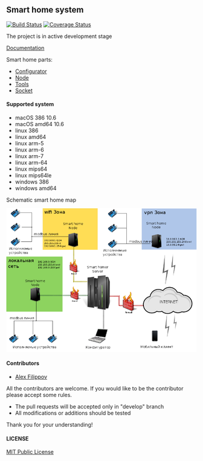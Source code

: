 Smart home system
------------------

[![Build Status](https://travis-ci.org/e154/smart-home.svg?branch=master)](https://travis-ci.org/e154/smart-home)
[![Coverage Status](https://coveralls.io/repos/github/e154/smart-home/badge.svg?branch=master)](https://coveralls.io/github/e154/smart-home?branch=master)

The project is in active development stage

[Documentation](https://e154.github.io/smart-home/)

Smart home parts:

* [Configurator](https://e154.github.io/smart-home-configurator/)
* [Node](https://e154.github.io/smart-home-node/)
* [Tools](https://e154.github.io/smart-home-tools/)
* [Socket](https://e154.github.io/smart-home-socket/)

#### Supported system
    
*   macOS 386 10.6
*   macOS amd64 10.6
*   linux 386
*   linux amd64
*   linux arm-5
*   linux arm-6
*   linux arm-7
*   linux arm-64
*   linux mips64
*   linux mips64le
*   windows 386
*   windows amd64

Schematic smart home map

<img src="doc/static/img/default_network.png" alt="smart-home map" width="630">

#### Contributors

- [Alex Filippov](https://github.com/e154)

All the contributors are welcome. If you would like to be the contributor please accept some rules.
- The pull requests will be accepted only in "develop" branch
- All modifications or additions should be tested

Thank you for your understanding!

#### LICENSE

[MIT Public License](https://github.com/e154/smart-home/blob/master/LICENSE)